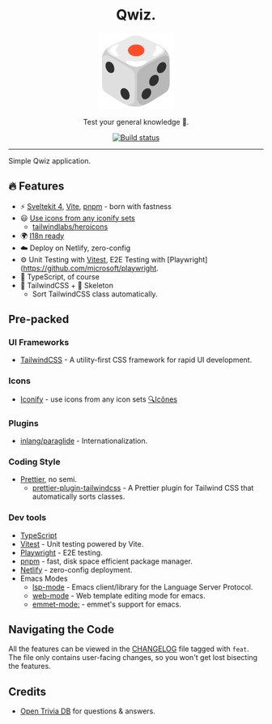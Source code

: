 <div align="center">
<h1>Qwiz.</h1><img src='static/logo.png' width=150px/>

Test your general knowledge 🎲.

<a href="https://github.com/azzamsa/learn/actions/workflows/qui_sveltekit.yml">
  <img src="https://github.com/azzamsa/learn/actions/workflows/quiz_sveltekit.yml/badge.svg" alt="Build status" />
</a>

<br/>

</div>

---

Simple Qwiz application.

## 🔥 Features

- ⚡️ [Sveltekit 4](https://github.com/sveltejs/kit), [Vite](https://github.com/vitejs/vite), [pnpm](https://pnpm.io/) - born with fastness
- 😃 [Use icons from any iconify sets](https://github.com/antfu/unplugin-icons)
  - [tailwindlabs/heroicons](https://github.com/tailwindlabs/heroicons)
- 🌍 [I18n ready](./messages)
- ☁️ Deploy on Netlify, zero-config
- ⚙️ Unit Testing with [Vitest](https://github.com/vitest-dev/vitest), E2E Testing with [Playwright](https://github.com/microsoft/playwright.
- 🦾 TypeScript, of course
- 🍃 TailwindCSS + 👻 Skeleton
  - Sort TailwindCSS class automatically.

## Pre-packed

### UI Frameworks

- [TailwindCSS](https://github.com/tailwindlabs/tailwindcss) - A utility-first CSS framework for rapid UI development.

### Icons

- [Iconify](https://iconify.design) - use icons from any icon sets [🔍Icônes](https://icones.netlify.app/)

### Plugins

- [inlang/paraglide](https://github.com/inlang/monorepo) - Internationalization.

### Coding Style

- [Prettier](https://github.com/prettier/prettier), no semi.
  - [prettier-plugin-tailwindcss](https://github.com/tailwindlabs/prettier-plugin-tailwindcss) - A Prettier plugin for Tailwind CSS that automatically sorts classes.

### Dev tools

- [TypeScript](https://www.typescriptlang.org/)
- [Vitest](https://github.com/vitest-dev/vitest) - Unit testing powered by Vite.
- [Playwright](https://github.com/microsoft/playwright) - E2E testing.
- [pnpm](https://pnpm.js.org/) - fast, disk space efficient package manager.
- [Netlify](https://www.netlify.com/) - zero-config deployment.
- Emacs Modes
  - [lsp-mode](https://github.com/emacs-lsp/lsp-mode) - Emacs client/library for the Language Server Protocol.
  - [web-mode](https://github.com/fxbois/web-mode) - Web template editing mode for emacs.
  - [emmet-mode:](https://github.com/smihica/emmet-mode) - emmet's support for emacs.

## Navigating the Code

All the features can be viewed in the [CHANGELOG](CHANGELOG.md) file tagged with `feat`.
The file only contains user-facing changes, so you won't get lost bisecting the features.

## Credits

- [Open Trivia DB](https://opentdb.com/) for questions & answers.
